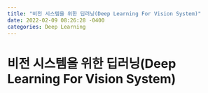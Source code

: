 ```yaml
---
title: "비전 시스템을 위한 딥러닝(Deep Learning For Vision System)"
date: 2022-02-09 08:26:28 -0400
categories: Deep Learning
---
```

# 비전 시스템을 위한 딥러닝(Deep Learning For Vision System)

